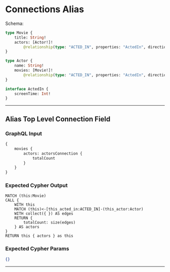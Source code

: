 # Connections Alias

Schema:

```graphql
type Movie {
    title: String!
    actors: [Actor!]!
        @relationship(type: "ACTED_IN", properties: "ActedIn", direction: IN)
}

type Actor {
    name: String!
    movies: [Movie!]!
        @relationship(type: "ACTED_IN", properties: "ActedIn", direction: OUT)
}

interface ActedIn {
    screenTime: Int!
}
```

---

## Alias Top Level Connection Field

### GraphQL Input

```graphql
{
    movies {
        actors: actorsConnection {
            totalCount
        }
    }
}
```

### Expected Cypher Output

```cypher
MATCH (this:Movie)
CALL {
    WITH this
    MATCH (this)<-[this_acted_in:ACTED_IN]-(this_actor:Actor)
    WITH collect({ }) AS edges
    RETURN {
        totalCount: size(edges)
    } AS actors
}
RETURN this { actors } as this
```

### Expected Cypher Params

```json
{}
```

---
